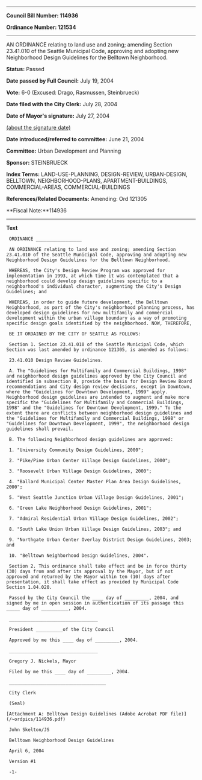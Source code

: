 

********

**Council Bill Number: 114936**
   
**Ordinance Number: 121534**
********

 AN ORDINANCE relating to land use and zoning; amending Section 23.41.010 of the Seattle Municipal Code, approving and adopting new Neighborhood Design Guidelines for the Belltown Neighborhood.

**Status:** Passed
   
**Date passed by Full Council:** July 19, 2004
   
**Vote:** 6-0 (Excused: Drago, Rasmussen, Steinbrueck)
   
**Date filed with the City Clerk:** July 28, 2004
   
**Date of Mayor's signature:** July 27, 2004
   
[(about the signature date)](/~public/approvaldate.htm)
   
   
   
**Date introduced/referred to committee:** June 21, 2004
   
**Committee:** Urban Development and Planning
   
**Sponsor:** STEINBRUECK
   
   
**Index Terms:** LAND-USE-PLANNING, DESIGN-REVIEW, URBAN-DESIGN, BELLTOWN, NEIGHBORHOOD-PLANS, APARTMENT-BUILDINGS, COMMERCIAL-AREAS, COMMERCIAL-BUILDINGS

**References/Related Documents:** Amending: Ord 121305

**Fiscal Note:**114936

********

**Text**
   
```
 ORDINANCE _________________

 AN ORDINANCE relating to land use and zoning; amending Section 23.41.010 of the Seattle Municipal Code, approving and adopting new Neighborhood Design Guidelines for the Belltown Neighborhood.

 WHEREAS, the City's Design Review Program was approved for implementation in 1993, at which time it was contemplated that a neighborhood could develop design guidelines specific to a neighborhood's individual character, augmenting the City's Design Guidelines; and

 WHEREAS, in order to guide future development, the Belltown Neighborhood, as part of the City's neighborhood planning process, has developed design guidelines for new multifamily and commercial development within the urban village boundary as a way of promoting specific design goals identified by the neighborhood. NOW, THEREFORE,

 BE IT ORDAINED BY THE CITY OF SEATTLE AS FOLLOWS:

 Section 1. Section 23.41.010 of the Seattle Municipal Code, which Section was last amended by ordinance 121305, is amended as follows:

 23.41.010 Design Review Guidelines.

 A. The "Guidelines for Multifamily and Commercial Buildings, 1998" and neighborhood design guidelines approved by the City Council and identified in subsection B, provide the basis for Design Review Board recommendations and City design review decisions, except in Downtown, where the "Guidelines for Downtown Development, 1999" apply. Neighborhood design guidelines are intended to augment and make more specific the "Guidelines for Multifamily and Commercial Buildings, 1998" and the "Guidelines for Downtown Development, 1999." To the extent there are conflicts between neighborhood design guidelines and the "Guidelines for Multifamily and Commercial Buildings, 1998" or "Guidelines for Downtown Development, 1999", the neighborhood design guidelines shall prevail.

 B. The following Neighborhood design guidelines are approved:

 1. "University Community Design Guidelines, 2000";

 2. "Pike/Pine Urban Center Village Design Guidelines, 2000";

 3. "Roosevelt Urban Village Design Guidelines, 2000";

 4. "Ballard Municipal Center Master Plan Area Design Guidelines, 2000";

 5. "West Seattle Junction Urban Village Design Guidelines, 2001";

 6. "Green Lake Neighborhood Design Guidelines, 2001";

 7. "Admiral Residential Urban Village Design Guidelines, 2002";

 8. "South Lake Union Urban Village Design Guidelines, 2003"; and

 9. "Northgate Urban Center Overlay District Design Guidelines, 2003; and

 10. "Belltown Neighborhood Design Guidelines, 2004".

 Section 2. This ordinance shall take effect and be in force thirty (30) days from and after its approval by the Mayor, but if not approved and returned by the Mayor within ten (10) days after presentation, it shall take effect as provided by Municipal Code Section 1.04.020.

 Passed by the City Council the ____ day of _________, 2004, and signed by me in open session in authentication of its passage this _____ day of __________, 2004.

 _________________________________

 President __________of the City Council

 Approved by me this ____ day of _________, 2004.

 _________________________________

 Gregory J. Nickels, Mayor

 Filed by me this ____ day of _________, 2004.

 ____________________________________

 City Clerk

 (Seal)

[Attachment A: Belltown Design Guidelines (Adobe Acrobat PDF file)](/~ordpics/114936.pdf)

 John Skelton/JS

 Belltown Neighborhood Design Guidelines

 April 6, 2004

 Version #1

 -1-

```
